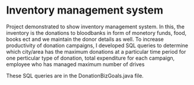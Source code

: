 # Inventory management system
Project demonstrated to show inventory management system. In this, the inventory is the donations to bloodbanks in form of monetory funds, food, books ect and we maintain the donor details as well.
To increase productivity of donation campaigns, I developed SQL queries to determine which city/area has the maximum donations at a particular time period for one perticular type of donation, total expenditure for each campaign, employee who has managed maximum number of drives

These SQL queries are in the DonationBizGoals.java file.

